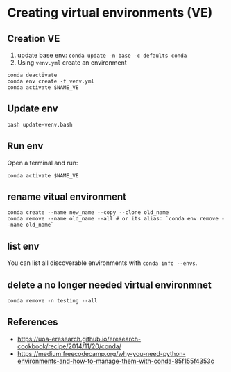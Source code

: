 # Creating virtual environments (VE)

## Creation VE
1. update base env: `conda update -n base -c defaults conda`
2. Using `venv.yml` create an environment
```
conda deactivate
conda env create -f venv.yml
conda activate $NAME_VE
```

## Update env
```
bash update-venv.bash
```

## Run env 
Open a terminal and run: 
```
conda activate $NAME_VE
```

## rename vitual environment
```
conda create --name new_name --copy --clone old_name
conda remove --name old_name --all # or its alias: `conda env remove --name old_name`
```

## list env
You can list all discoverable environments with `conda info --envs`.

## delete a no longer needed virtual environmnet
```
conda remove -n testing --all
```

## References 
* https://uoa-eresearch.github.io/eresearch-cookbook/recipe/2014/11/20/conda/
* https://medium.freecodecamp.org/why-you-need-python-environments-and-how-to-manage-them-with-conda-85f155f4353c
